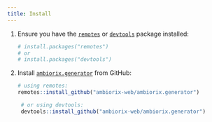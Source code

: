 ```yaml
---
title: Install
---
```


1. Ensure you have the [`remotes`](https://remotes.r-lib.org/) or [`devtools`](https://github.com/r-lib/devtools) package installed:

   ```r
   # install.packages("remotes")
   # or
   # install.packages("devtools")
   ```

1. Install [`ambiorix.generator`](https://github.com/ambiorix-web/ambiorix.generator) from GitHub:

   ```r
   # using remotes:
   remotes::install_github("ambiorix-web/ambiorix.generator")
   ```

   ```r
    # or using devtools:
    devtools::install_github("ambiorix-web/ambiorix.generator")
   ```
